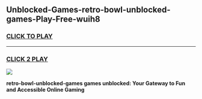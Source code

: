 
## Unblocked-Games-retro-bowl-unblocked-games-Play-Free-wuih8
<h3>
<a href="https://premium76.site?title=retro-bowl-unblocked-games&ref=15A">CLICK TO PLAY</a></h3>
<hr>

<h3>
<a href="https://premium76.site?title=retro-bowl-unblocked-games&ref=15A">CLICK 2 PLAY</a>
  
</h3>

<a href="https://premium76.site?title=retro-bowl-unblocked-games&ref=15A"><img src="https://clearcache.store/games.png"></a>


**retro-bowl-unblocked-games games unblocked: Your Gateway to Fun and Accessible Online Gaming**
